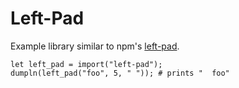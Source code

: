 # Left-Pad

Example library similar to npm's
[left-pad](https://www.npmjs.com/package/left-pad).

```
let left_pad = import("left-pad");
dumpln(left_pad("foo", 5, " ")); # prints "  foo"
```
